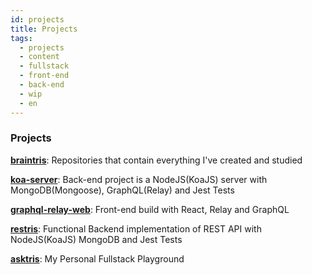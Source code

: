 ```yaml
---
id: projects
title: Projects
tags:
  - projects
  - content
  - fullstack
  - front-end
  - back-end
  - wip
  - en
---
```


### Projects
[**braintris**](https://github.com/biantris/braintris): Repositories that contain everything I've created and studied
 
[**koa-server**](https://github.com/biantris/koa-server): Back-end project is a NodeJS(KoaJS) server with MongoDB(Mongoose), GraphQL(Relay) and Jest Tests

[**graphql-relay-web**](https://github.com/biantris/graphql-relay-web): Front-end build with React, Relay and GraphQL
 
[**restris**](https://github.com/biantris/restris): Functional Backend implementation of REST API with NodeJS(KoaJS) MongoDB and Jest Tests
 
[**asktris**](https://github.com/biantris/asktris): My Personal Fullstack Playground
